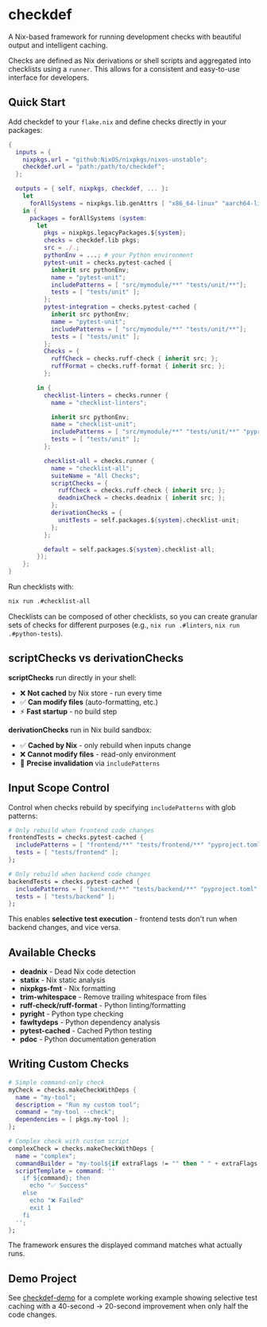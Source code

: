 # checkdef

A Nix-based framework for running development checks with beautiful output and intelligent caching.

Checks are defined as Nix derivations or shell scripts and aggregated into checklists using a `runner`. This allows for a consistent and easy-to-use interface for developers.

## Quick Start

Add checkdef to your `flake.nix` and define checks directly in your packages:

```nix
{
  inputs = {
    nixpkgs.url = "github:NixOS/nixpkgs/nixos-unstable";
    checkdef.url = "path:/path/to/checkdef";
  };

  outputs = { self, nixpkgs, checkdef, ... }:
    let
      forAllSystems = nixpkgs.lib.genAttrs [ "x86_64-linux" "aarch64-linux" "x86_64-darwin" "aarch64-darwin" ];
    in {
      packages = forAllSystems (system:
        let
          pkgs = nixpkgs.legacyPackages.${system};
          checks = checkdef.lib pkgs;
          src = ./.;
          pythonEnv = ...; # your Python environment
          pytest-unit = checks.pytest-cached {
            inherit src pythonEnv;
            name = "pytest-unit";
            includePatterns = [ "src/mymodule/**" "tests/unit/**"];
            tests = [ "tests/unit" ];
          };
          pytest-integration = checks.pytest-cached {
            inherit src pythonEnv;
            name = "pytest-unit";
            includePatterns = [ "src/mymodule/**" "tests/unit/**"];
            tests = [ "tests/unit" ];
          };
          Checks = {
            ruffCheck = checks.ruff-check { inherit src; };
            ruffFormat = checks.ruff-format { inherit src; };
          };

        in {
          checklist-linters = checks.runner {
            name = "checklist-linters";

            inherit src pythonEnv;
            name = "checklist-unit";
            includePatterns = [ "src/mymodule/**" "tests/unit/**" "pyproject.toml" ];
            tests = [ "tests/unit" ];
          };

          checklist-all = checks.runner {
            name = "checklist-all";
            suiteName = "All Checks";
            scriptChecks = {
              ruffCheck = checks.ruff-check { inherit src; };
              deadnixCheck = checks.deadnix { inherit src; };
            };
            derivationChecks = {
              unitTests = self.packages.${system}.checklist-unit;
            };
          };

          default = self.packages.${system}.checklist-all;
        });
    };
}
```

Run checklists with:
```bash
nix run .#checklist-all
```

Checklists can be composed of other checklists, so you can create granular sets of checks for different purposes (e.g., `nix run .#linters`, `nix run .#python-tests`).

## scriptChecks vs derivationChecks

**scriptChecks** run directly in your shell:
- ❌ **Not cached** by Nix store - run every time
- ✅ **Can modify files** (auto-formatting, etc.)
- ⚡ **Fast startup** - no build step

**derivationChecks** run in Nix build sandbox:
- ✅ **Cached by Nix** - only rebuild when inputs change
- ❌ **Cannot modify files** - read-only environment
- 🎯 **Precise invalidation** via `includePatterns`

## Input Scope Control

Control when checks rebuild by specifying `includePatterns` with glob patterns:

```nix
# Only rebuild when frontend code changes
frontendTests = checks.pytest-cached {
  includePatterns = [ "frontend/**" "tests/frontend/**" "pyproject.toml" ];
  tests = [ "tests/frontend" ];
};

# Only rebuild when backend code changes
backendTests = checks.pytest-cached {
  includePatterns = [ "backend/**" "tests/backend/**" "pyproject.toml" ];
  tests = [ "tests/backend" ];
};
```

This enables **selective test execution** - frontend tests don't run when backend changes, and vice versa.

## Available Checks

- **deadnix** - Dead Nix code detection
- **statix** - Nix static analysis
- **nixpkgs-fmt** - Nix formatting
- **trim-whitespace** - Remove trailing whitespace from files
- **ruff-check/ruff-format** - Python linting/formatting
- **pyright** - Python type checking
- **fawltydeps** - Python dependency analysis
- **pytest-cached** - Cached Python testing
- **pdoc** - Python documentation generation

## Writing Custom Checks

```nix
# Simple command-only check
myCheck = checks.makeCheckWithDeps {
  name = "my-tool";
  description = "Run my custom tool";
  command = "my-tool --check";
  dependencies = [ pkgs.my-tool ];
};

# Complex check with custom script
complexCheck = checks.makeCheckWithDeps {
  name = "complex";
  commandBuilder = "my-tool${if extraFlags != "" then " " + extraFlags else ""}";
  scriptTemplate = command: ''
    if ${command}; then
      echo "✅ Success"
    else
      echo "❌ Failed"
      exit 1
    fi
  '';
};
```

The framework ensures the displayed command matches what actually runs.

## Demo Project

See [checkdef-demo](https://github.com/example/checkdef-demo) for a complete working example showing selective test caching with a 40-second → 20-second improvement when only half the code changes.

